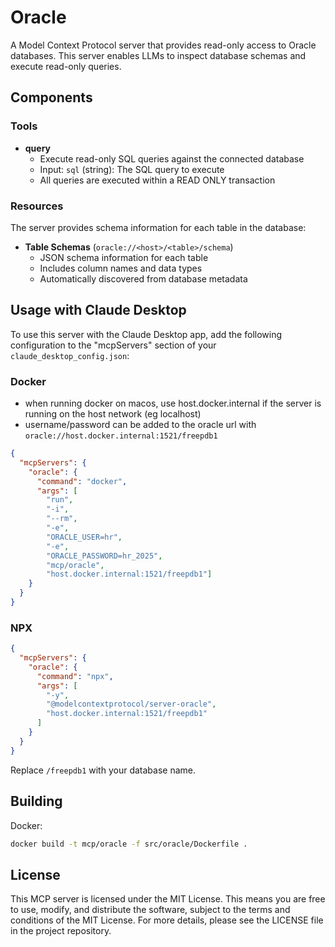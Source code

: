 # Oracle

A Model Context Protocol server that provides read-only access to Oracle databases. This server enables LLMs to inspect database schemas and execute read-only queries.

## Components

### Tools

- **query**
  - Execute read-only SQL queries against the connected database
  - Input: `sql` (string): The SQL query to execute
  - All queries are executed within a READ ONLY transaction

### Resources

The server provides schema information for each table in the database:

- **Table Schemas** (`oracle://<host>/<table>/schema`)
  - JSON schema information for each table
  - Includes column names and data types
  - Automatically discovered from database metadata

## Usage with Claude Desktop

To use this server with the Claude Desktop app, add the following configuration to the "mcpServers" section of your `claude_desktop_config.json`:

### Docker

* when running docker on macos, use host.docker.internal if the server is running on the host network (eg localhost)
* username/password can be added to the oracle url with `oracle://host.docker.internal:1521/freepdb1`

```json
{
  "mcpServers": {
    "oracle": {
      "command": "docker",
      "args": [
        "run", 
        "-i", 
        "--rm", 
        "-e",
        "ORACLE_USER=hr",
        "-e",
        "ORACLE_PASSWORD=hr_2025",
        "mcp/oracle", 
        "host.docker.internal:1521/freepdb1"]
    }
  }
}
```

### NPX

```json
{
  "mcpServers": {
    "oracle": {
      "command": "npx",
      "args": [
        "-y",
        "@modelcontextprotocol/server-oracle",
        "host.docker.internal:1521/freepdb1"
      ]
    }
  }
}
```

Replace `/freepdb1` with your database name.

## Building

Docker:

```sh
docker build -t mcp/oracle -f src/oracle/Dockerfile . 
```

## License

This MCP server is licensed under the MIT License. This means you are free to use, modify, and distribute the software, subject to the terms and conditions of the MIT License. For more details, please see the LICENSE file in the project repository.

